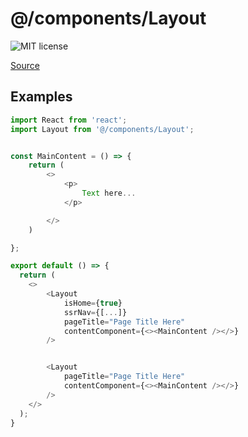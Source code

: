 # @/components/Layout

![MIT license](https://badgen.now.sh/badge/license/MIT)

[Source](https://github.com/echandsome/Nextjs-app-template/tree/main/src/components/Layout)


## Examples

```js
import React from 'react';
import Layout from '@/components/Layout';


const MainContent = () => {
    return (
        <>
            <p>
                Text here...
            </p>

        </>
    )

};

export default () => {
  return (
    <>
        <Layout
            isHome={true}
            ssrNav={[...]}
            pageTitle="Page Title Here"
            contentComponent={<><MainContent /></>}
        />


        <Layout
            pageTitle="Page Title Here"
            contentComponent={<><MainContent /></>}
        />
    </>
  );
}

```